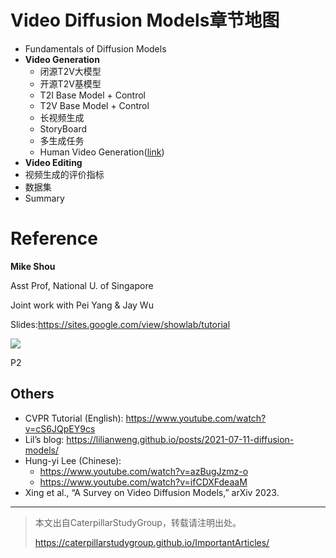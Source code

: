 # Video Diffusion Models章节地图

- Fundamentals of Diffusion Models
- **Video Generation**
    - 闭源T2V大模型
    - 开源T2V基模型
    - T2I Base Model + Control
    - T2V Base Model + Control
    - 长视频生成
    - StoryBoard
    - 多生成任务
    - Human Video Generation([link](../HumanVideoGeneration.md))
- **Video Editing**
- 视频生成的评价指标
- 数据集
- Summary


# Reference

**Mike Shou**   

Asst Prof, National U. of Singapore   

Joint work with Pei Yang & Jay Wu   

Slides:<https://sites.google.com/view/showlab/tutorial> 

![](../assets/08-001.png)


P2
## Others

 - CVPR Tutorial (English): <https://www.youtube.com/watch?v=cS6JQpEY9cs>   
 - Lil’s blog: <https://lilianweng.github.io/posts/2021-07-11-diffusion-models/>   
 - Hung-yi Lee (Chinese):    
    - <https://www.youtube.com/watch?v=azBugJzmz-o>   
    - <https://www.youtube.com/watch?v=ifCDXFdeaaM>   
- Xing et al., “A Survey on Video Diffusion Models,” arXiv 2023. 

---------------------------------------
> 本文出自CaterpillarStudyGroup，转载请注明出处。
>
> https://caterpillarstudygroup.github.io/ImportantArticles/
